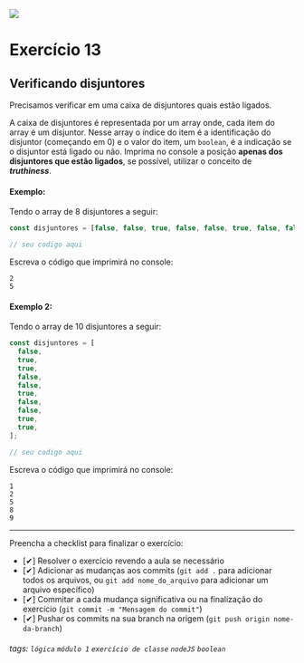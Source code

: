 ![](https://i.imgur.com/xG74tOh.png)

# Exercício 13

## Verificando disjuntores

Precisamos verificar em uma caixa de disjuntores quais estão ligados.

A caixa de disjuntores é representada por um array onde, cada item do array é um disjuntor. Nesse array o índice do item é a identificação do disjuntor (começando em 0) e o valor do item, um `boolean`, é a indicação se o disjuntor está ligado ou não. Imprima no console a posição **apenas dos disjuntores que estão ligados**, se possível, utilizar o conceito de **_truthiness_**.

#### Exemplo:

Tendo o array de 8 disjuntores a seguir:

```javascript
const disjuntores = [false, false, true, false, false, true, false, false];

// seu codigo aqui
```

Escreva o código que imprimirá no console:

```
2
5
```

#### Exemplo 2:

Tendo o array de 10 disjuntores a seguir:

```javascript
const disjuntores = [
  false,
  true,
  true,
  false,
  false,
  true,
  false,
  false,
  true,
  true,
];

// seu codigo aqui
```

Escreva o código que imprimirá no console:

```
1
2
5
8
9
```

---

Preencha a checklist para finalizar o exercício:

- [✔] Resolver o exercício revendo a aula se necessário
- [✔] Adicionar as mudanças aos commits (`git add .` para adicionar todos os arquivos, ou `git add nome_do_arquivo` para adicionar um arquivo específico)
- [✔] Commitar a cada mudança significativa ou na finalização do exercício (`git commit -m "Mensagem do commit"`)
- [✔] Pushar os commits na sua branch na origem (`git push origin nome-da-branch`)


###### tags: `lógica` `módulo 1` `exercício de classe` `nodeJS` `boolean`
